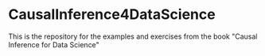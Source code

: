 # CausalInference4DataScience

This is the repository for the examples and exercises from the book "Causal Inference for Data Science"
